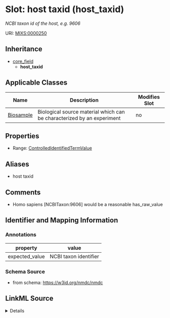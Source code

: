 # Slot: host taxid (host_taxid)


_NCBI taxon id of the host, e.g. 9606_



URI: [MIXS:0000250](https://w3id.org/mixs/0000250)




## Inheritance

* [core_field](core_field.md)
    * **host_taxid**





## Applicable Classes

| Name | Description | Modifies Slot |
| --- | --- | --- |
[Biosample](Biosample.md) | Biological source material which can be characterized by an experiment |  no  |







## Properties

* Range: [ControlledIdentifiedTermValue](ControlledIdentifiedTermValue.md)



## Aliases


* host taxid



## Comments

* Homo sapiens [NCBITaxon:9606] would be a reasonable has_raw_value

## Identifier and Mapping Information





### Annotations

| property | value |
| --- | --- |
| expected_value | NCBI taxon identifier || occurrence | 1 |



### Schema Source


* from schema: https://w3id.org/nmdc/nmdc




## LinkML Source

<details>
```yaml
name: host_taxid
annotations:
  expected_value:
    tag: expected_value
    value: NCBI taxon identifier
  occurrence:
    tag: occurrence
    value: '1'
description: NCBI taxon id of the host, e.g. 9606
title: host taxid
comments:
- Homo sapiens [NCBITaxon:9606] would be a reasonable has_raw_value
from_schema: https://w3id.org/nmdc/nmdc
aliases:
- host taxid
rank: 1000
is_a: core field
slot_uri: MIXS:0000250
multivalued: false
alias: host_taxid
domain_of:
- Biosample
range: ControlledIdentifiedTermValue

```
</details>